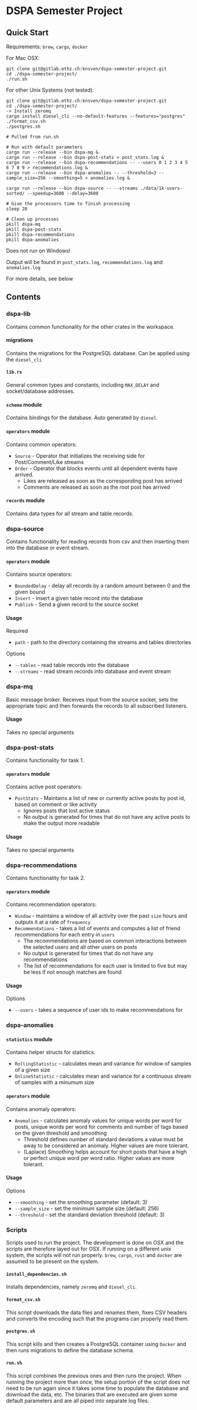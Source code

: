 # DSPA Semester Project

## Quick Start

Requirements: `brew`, `cargo`, `docker`

For Mac OSX:
```
git clone git@gitlab.ethz.ch:knsven/dspa-semester-project.git
cd ./dspa-semester-project/
./run.sh
```

For other Unix Systems (not tested):
```
git clone git@gitlab.ethz.ch:knsven/dspa-semester-project.git
cd ./dspa-semester-project/
-> Install zeromq
cargo install diesel_cli --no-default-features --features="postgres"
./format_csv.sh
./postgres.sh

# Pulled from run.sh

# Run with default parameters
cargo run --release --bin dspa-mq &
cargo run --release --bin dspa-post-stats > post_stats.log &
cargo run --release --bin dspa-recommendations -- --users 0 1 2 3 4 5 6 7 8 9 > recommendations.log &
cargo run --release --bin dspa-anomalies -- --threshold=3 --sample_size=256 --smoothing=5 > anomalies.log &

cargo run --release --bin dspa-source -- --streams ./data/1k-users-sorted/ --speedup=3600 --delay=3600

# Give the processors time to finish processing
sleep 20

# Clean up processes
pkill dspa-mq
pkill dspa-post-stats
pkill dspa-recommendations
pkill dspa-anomalies
```

Does not run on Windows!

Output will be found in `post_stats.log`, `recommendations.log` and `anomalies.log`

For more details, see below

## Contents

### dspa-lib
Contains common functionality for the other crates in the workspace.

#### migrations
Contains the migrations for the PostgreSQL database. Can be applied using the `diesel_cli`

#### `lib.rs`
General common types and constants, including `MAX_DELAY` and socket/database addresses.

#### `schema` module
Contains bindings for the database. Auto generated by `diesel`.

#### `operators` module
Contains common operators:
* `Source` - Operator that initializes the receiving side for Post/Comment/Like streams
* `Order` - Operator that blocks events until all dependent events have arrived.
    * Likes are released as soon as the corresponding post has arrived
    * Comments are released as soon as the root post has arrived

#### `records` module
Contains data types for all stream and table records.

### dspa-source
Contains functionality for reading records from csv and then inserting them into the database or event stream.

#### `operators` module
Contains source operators:
* `BoundedDelay` - delay all records by a random amount between 0 and the given bound
* `Insert` - insert a given table record into the database
* `Publish` - Send a given record to the source socket

#### **Usage**
Required
* `path` - path to the directory containing the streams and tables directories

Options
* `--tables` - read table records into the database
* `--streams` - read stream records into database and event stream

### dspa-mq
Basic message broker. Receives input from the source socket, sets the appropriate topic and then forwards the records to all subscribed listeners.

#### **Usage**
Takes no special arguments

### dspa-post-stats
Contains functionality for task 1.

#### `operators` module
Contains active post operators:
* `PostStats` - Maintains a list of new or currently active posts by post id, based on comment or like activity
    * Ignores posts that lost active status
    * No output is generated for times that do not have any active posts to make the output more readable

#### **Usage**
Takes no special arguments

### dspa-recommendations
Contains functionality for task 2.

#### `operators` module
Contains recommendation operators:
* `Window` - maintains a window of all activity over the past `size` hours and outputs it at a rate of `frequency`
* `Recommendations` - takes a list of events and computes a list of friend recommendations for each entry in `users`
    * The recommendations are based on common interactions between the selected users and all other users on posts
    * No output is generated for times that do not have any recommendations
    * The list of recommendations for each user is limited to five but may be less if not enough matches are found

#### **Usage**
Options
* `--users` - takes a sequence of user ids to make recommendations for

### dspa-anomalies

#### `statistics` module
Contains helper structs for statistics.

* `RollingStatistic` - calculates mean and variance for window of samples of a given size
* `OnlineStatistic` - calculates mean and variance for a continuous stream of samples with a minumum size

#### `operators` module
Contains anomaly operators:
* `Anomalies` - calculates anomaly values for unique words per word for posts, unique words per word for comments and number of tags based on the given threshold and smoothing
    * Threshold defines number of standard deviations a value must be away to be considered an anomaly. Higher values are more tolerant.
    * (Laplace) Smoothing helps account for short posts that have a high or perfect unique word per word ratio. Higher values are more tolerant.

#### **Usage**
Options
* `--smoothing` - set the smoothing parameter (default: 3)
* `--sample_size` - set the minimum sample size (default: 256)
* `--threshold` - set the standard deviation threshold (default: 3)

### Scripts
Scripts used to run the project. The development is done on OSX and the scripts are therefore layed out for OSX. If running on a different unix system, the scripts will not run properly. `brew`, `cargo`, `rust` and `docker` are assumed to be present on the system.

#### `install_dependencies.sh`
Installs dependencies, namely `zeromq` and `diesel_cli`.

#### `format_csv.sh`
This script downloads the data files and renames them, fixes CSV headers and converts the encoding such that the programs can properly read them.

#### `postgres.sh`
This script kills and then creates a PostgreSQL container using `Docker` and then runs migrations to define the database schema.

#### `run.sh`
This script combines the previous ones and then runs the project. When running the project more than once, the setup portion of the script does not need to be run again since it takes some time to populate the database and download the data, etc. The binaries that are executed are given some default parameters and are all piped into separate log files.